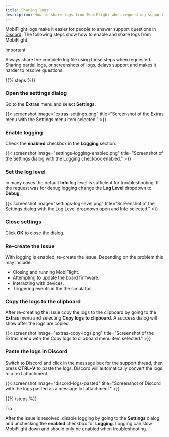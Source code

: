 ```yaml
---
title: Sharing logs
description: How to share logs from MobiFlight when requesting support.
---
```


MobiFlight logs make it easier for people to answer support questions in [Discord](https://discord.gg/yUaBqMbz). The following steps show how to enable and share logs from MobiFlight.

> [!IMPORTANT]
> Always share the complete log file using these steps when requested. Sharing partial logs, or screenshots of logs,
> delays support and makes it harder to resolve questions.

{{% steps %}}

### Open the settings dialog

Go to the **Extras** menu and select **Settings**.

{{< screenshot image="extras-settings.png" title="Screenshot of the Extras menu with the Settings menu item selected." >}}

### Enable logging

Check the **enabled** checkbox in the **Logging** section.

{{< screenshot image="settings-logging-enabled.png" title="Screenshot of the Settings dialog with the Logging checkbox enabled." >}}

### Set the log level

In many cases the default **Info** log level is sufficient for troubleshooting. If the request was for debug logging change the **Log Level** dropdown to **Debug**.

{{< screenshot image="settings-log-level.png" title="Screenshot of the Settings dialog with the Log Level dropdown open and Info selected." >}}

### Close settings

Click **OK** to close the dialog.

### Re-create the issue

With logging is enabled, re-create the issue. Depending on the problem this may include:

- Closing and running MobiFlight.
- Attempting to update the board firmware.
- Interacting with devices.
- Triggering events in the the simulator.

### Copy the logs to the clipboard

After re-creating the issue copy the logs to the clipboard by going to the **Extras** menu and selecting **Copy logs to clipboard**. A success dialog will show after the logs are copied.

{{< screenshot image="extras-copy-logs.png" title="Screenshot of the Extras menu with the Copy logs to clipboard menu item selected." >}}

### Paste the logs in Discord

Switch to Discord and click in the message box for the support thread, then press **CTRL+V** to paste the logs. Discord will automatically convert the logs to a text attachment.

{{< screenshot image="discord-logs-pasted" title="Screenshot of Discord with the logs pasted as a message.txt attachment." >}}

{{% /steps %}}

> [!TIP]
> After the issue is resolved, disable logging by going to the **Settings** dialog and unchecking the **enabled** checkbox for **Logging**.
> Logging can slow MobiFlight down and should only be enabled when troubleshooting.
